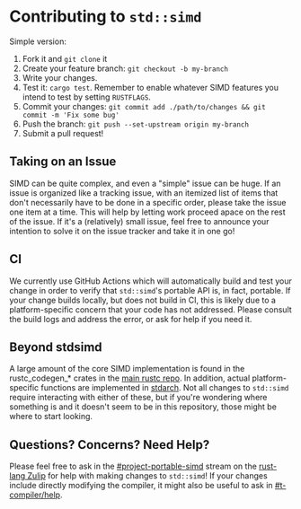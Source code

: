# Contributing to `std::simd`

Simple version:
1. Fork it and `git clone` it
2. Create your feature branch: `git checkout -b my-branch`
3. Write your changes.
4. Test it: `cargo test`. Remember to enable whatever SIMD features you intend to test by setting `RUSTFLAGS`.
5. Commit your changes: `git commit add ./path/to/changes && git commit -m 'Fix some bug'`
6. Push the branch: `git push --set-upstream origin my-branch`
7. Submit a pull request!

## Taking on an Issue

SIMD can be quite complex, and even a "simple" issue can be huge. If an issue is organized like a tracking issue, with an itemized list of items that don't necessarily have to be done in a specific order, please take the issue one item at a time. This will help by letting work proceed apace on the rest of the issue. If it's a (relatively) small issue, feel free to announce your intention to solve it on the issue tracker and take it in one go!

## CI

We currently use GitHub Actions which will automatically build and test your change in order to verify that `std::simd`'s portable API is, in fact, portable. If your change builds locally, but does not build in CI, this is likely due to a platform-specific concern that your code has not addressed. Please consult the build logs and address the error, or ask for help if you need it.

## Beyond stdsimd

A large amount of the core SIMD implementation is found in the rustc_codegen_* crates in the [main rustc repo](https://github.com/rust-lang/rust). In addition, actual platform-specific functions are implemented in [stdarch]. Not all changes to `std::simd` require interacting with either of these, but if you're wondering where something is and it doesn't seem to be in this repository, those might be where to start looking.

## Questions? Concerns? Need Help?

Please feel free to ask in the [#project-portable-simd][zulip-portable-simd] stream on the [rust-lang Zulip][zulip] for help with making changes to `std::simd`!
If your changes include directly modifying the compiler, it might also be useful to ask in [#t-compiler/help][zulip-compiler-help].

[zulip-portable-simd]: https://rust-lang.zulipchat.com/#narrow/stream/257879-project-portable-simd
[zulip-compiler-help]: https://rust-lang.zulipchat.com/#narrow/stream/182449-t-compiler.2Fhelp
[zulip]: https://rust-lang.zulipchat.com
[stdarch]: https://github.com/rust-lang/stdarch
